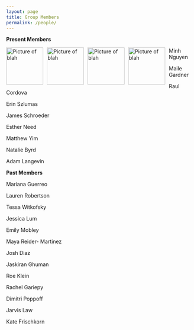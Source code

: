 ```yaml
---
layout: page
title: Group Members
permalink: /people/
---
```

**Present  Members**

<img src="{{site.baseurl}}/images/20170816_163339.jpg" alt="Picture of blah" width="100"
style="float: left; margin-top: 0px; margin-right: 10px" />

<img src="{{site.baseurl}}/images/20180829_135653.jpg" alt="Picture of blah" width="100"
style="float: left; margin-top: 0px; margin-right: 10px" />

<img src="{{site.baseurl}}/images/20190815_162638.jpg" alt="Picture of blah" width="100"
style="float: left; margin-top: 0px; margin-right: 10px" />

<img src="{{site.baseurl}}/images/20210810_110727.jpg" alt="Picture of blah" width="100"
style="float: left; margin-top: 0px; margin-right: 10px" />

Minh Nguyen

Maile Gardner

Raul Cordova

Erin Szlumas

James Schroeder

Esther Need

Matthew Yim

Natalie Byrd

Adam Langevin


**Past Members**

Mariana Guerreo

Lauren Robertson

Tessa Witkofsky

Jessica Lum

Emily Mobley

Maya Reider- Martinez

Josh Diaz

Jaskiran Ghuman

Roe Klein

Rachel Gariepy

Dimitri Poppoff

Jarvis Law

Kate Frischkorn 
